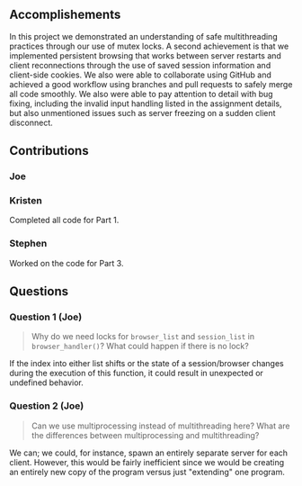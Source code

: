 ## Accomplishements

In this project we demonstrated an understanding of safe multithreading practices through our use of mutex locks. A second achievement is that we implemented persistent browsing that works between server restarts and client reconnections through the use of saved session information and client-side cookies. We also were able to collaborate using GitHub and achieved a good workflow using branches and pull requests to safely merge all code smoothly. We also were able to pay attention to detail with bug fixing, including the invalid input handling listed in the assignment details, but also unmentioned issues such as server freezing on a sudden client disconnect. 

## Contributions

### Joe

### Kristen

Completed all code for Part 1.

### Stephen

Worked on the code for Part 3. 

## Questions

### Question 1 (Joe)

>Why do we need locks for `browser_list` and `session_list` in `browser_handler()`? What could happen if there is no lock?

If the index into either list shifts or the state of a session/browser changes during the execution of this function, it could result in unexpected or undefined behavior.

### Question 2 (Joe)

> Can we use multiprocessing instead of multithreading here? What are the differences between multiprocessing and multithreading?

We can; we could, for instance, spawn an entirely separate server for each client. However, this would be fairly inefficient since we would be creating an entirely new copy of the program versus just "extending" one program.

